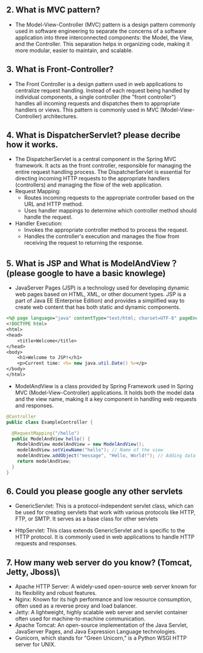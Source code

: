 
## 2.  What is MVC pattern?
- The Model-View-Controller (MVC) pattern is a design pattern commonly used in software engineering to separate the concerns of a software application into three interconnected components: the Model, the View, and the Controller. This separation helps in organizing code, making it more modular, easier to maintain, and scalable.

## 3.  What is Front-Controller?
- The Front Controller is a design pattern used in web applications to centralize request handling. Instead of each request being handled by individual components, a single controller (the "front controller") handles all incoming requests and dispatches them to appropriate handlers or views. This pattern is commonly used in MVC (Model-View-Controller) architectures.

## 4.  What is DispatcherServlet? please decribe how it works.
- The DispatcherServlet is a central component in the Spring MVC framework. It acts as the front controller, responsible for managing the entire request handling process. The DispatcherServlet is essential for directing incoming HTTP requests to the appropriate handlers (controllers) and managing the flow of the web application.
- Request Mapping:
  - Routes incoming requests to the appropriate controller based on the URL and HTTP method.
  - Uses handler mappings to determine which controller method should handle the request.
- Handler Execution:
  - Invokes the appropriate controller method to process the request.
  - Handles the controller's execution and manages the flow from receiving the request to returning the response.


## 5.  What is JSP and What is ModelAndView？(please google to have a basic knowlege)
- JavaServer Pages (JSP) is a technology used for developing dynamic web pages based on HTML, XML, or other document types. JSP is a part of Java EE (Enterprise Edition) and provides a simplified way to create web content that has both static and dynamic components.
```jsp
<%@ page language="java" contentType="text/html; charset=UTF-8" pageEncoding="UTF-8"%>
<!DOCTYPE html>
<html>
<head>
    <title>Welcome</title>
</head>
<body>
    <h1>Welcome to JSP!</h1>
    <p>Current time: <%= new java.util.Date() %></p>
</body>
</html>
```
- ModelAndView is a class provided by Spring Framework used in Spring MVC (Model-View-Controller) applications. It holds both the model data and the view name, making it a key component in handling web requests and responses.
```java
@Controller
public class ExampleController {

  @RequestMapping("/hello")
  public ModelAndView hello() {
    ModelAndView modelAndView = new ModelAndView();
    modelAndView.setViewName("hello"); // Name of the view
    modelAndView.addObject("message", "Hello, World!"); // Adding data to the model
    return modelAndView;
  }
}

```



## 6.  Could you please google any other servlets

- GenericServlet: This is a protocol-independent servlet class, which can be used for creating servlets that work with various protocols like HTTP, FTP, or SMTP. It serves as a base class for other servlets

- HttpServlet: This class extends GenericServlet and is specific to the HTTP protocol. It is commonly used in web applications to handle HTTP requests and responses.



## 7.  How many web server do you know? (Tomcat, Jetty, Jboss)\

- Apache HTTP Server: A widely-used open-source web server known for its flexibility and robust features.
- Nginx: Known for its high performance and low resource consumption, often used as a reverse proxy and load balancer.
- Jetty: A lightweight, highly scalable web server and servlet container often used for machine-to-machine communication.
- Apache Tomcat: An open-source implementation of the Java Servlet, JavaServer Pages, and Java Expression Language technologies.
- Gunicorn, which stands for "Green Unicorn," is a Python WSGI HTTP server for UNIX.





